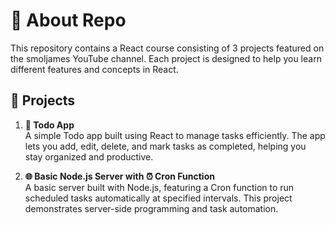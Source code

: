 # 🚀 About Repo

This repository contains a React course consisting of 3 projects featured on the smoljames YouTube channel. Each project is designed to help you learn different features and concepts in React.

## 📁 Projects

1. **📝 Todo App**  
   A simple Todo app built using React to manage tasks efficiently. The app lets you add, edit, delete, and mark tasks as completed, helping you stay organized and productive. 

2. **🌐 Basic Node.js Server with ⏰ Cron Function**  
   A basic server built with Node.js, featuring a Cron function to run scheduled tasks automatically at specified intervals. This project demonstrates server-side programming and task automation.
